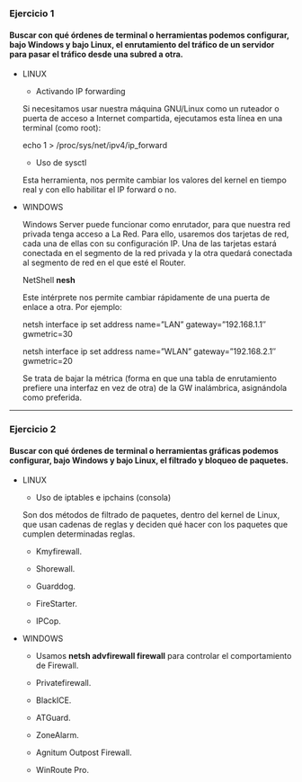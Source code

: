 ### Ejercicio 1

#### Buscar con qué órdenes de terminal o herramientas podemos configurar, bajo Windows y bajo Linux, el enrutamiento del tráfico de un servidor para pasar el tráfico desde una subred a otra.

* LINUX

	* Activando IP forwarding

	Si necesitamos usar nuestra máquina GNU/Linux como un ruteador o puerta de acceso a Internet compartida, ejecutamos esta línea en una terminal (como root):

	echo 1 > /proc/sys/net/ipv4/ip_forward

	* Uso de sysctl

	Esta herramienta, nos permite cambiar los valores del kernel en tiempo real y con ello habilitar el IP forward o no.


* WINDOWS

	Windows Server puede funcionar como enrutador, para que nuestra red privada tenga acceso a La Red. Para ello, usaremos dos tarjetas de red, cada una de ellas con su configuración IP. Una de las tarjetas estará conectada en el segmento de la red privada y la otra quedará conectada al segmento de red en el que esté el Router.

	NetShell **nesh**

	Este intérprete nos permite cambiar rápidamente de una puerta de enlace a otra. Por ejemplo:

	netsh interface ip set address name=”LAN”  gateway=”192.168.1.1″ gwmetric=30

	netsh interface ip set address name=”WLAN” gateway=”192.168.2.1″ gwmetric=20

	Se trata de bajar la métrica (forma en que una tabla de enrutamiento prefiere una interfaz en vez de otra) de la GW inalámbrica, asignándola como preferida.

- - -

### Ejercicio 2

#### Buscar con qué órdenes de terminal o herramientas gráficas podemos configurar, bajo Windows y bajo Linux, el filtrado y bloqueo de paquetes.

* LINUX

	* Uso de iptables e ipchains (consola)

	Son dos  métodos de filtrado de paquetes, dentro del kernel de Linux, que usan cadenas de reglas y deciden qué hacer con los paquetes que cumplen determinadas reglas. 

	* Kmyfirewall.

	* Shorewall.

	* Guarddog.

	* FireStarter.

	* IPCop.


* WINDOWS	

	* Usamos **netsh advfirewall firewall** para controlar el comportamiento de Firewall.

	* Privatefirewall.

	* BlackICE.

	* ATGuard.

	* ZoneAlarm.

	* Agnitum Outpost Firewall.

	* WinRoute Pro.

